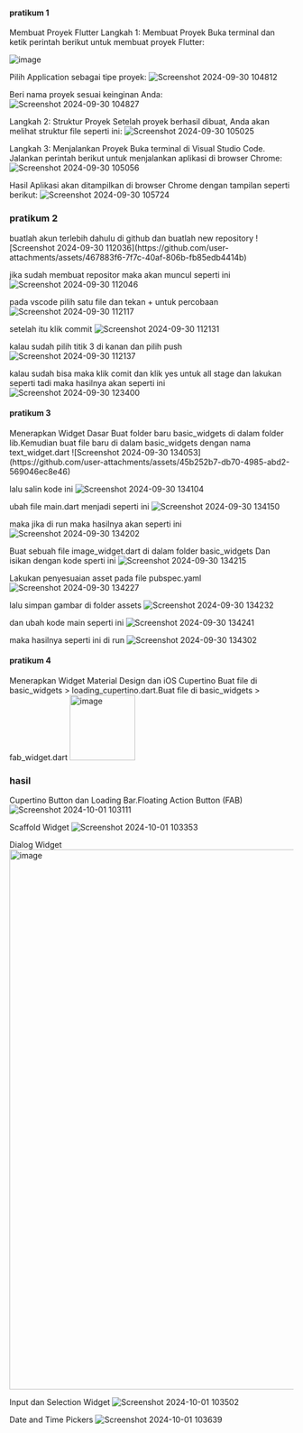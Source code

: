 <h4>pratikum 1</h4>
Membuat Proyek Flutter
Langkah 1: Membuat Proyek
Buka terminal dan ketik perintah berikut untuk membuat proyek Flutter:

![image](https://github.com/user-attachments/assets/1f790edc-f1d5-48c5-a710-9d827de96abe)

Pilih Application sebagai tipe proyek:
![Screenshot 2024-09-30 104812](https://github.com/user-attachments/assets/f16102a2-27fd-4e08-9b26-d377343562df)

Beri nama proyek sesuai keinginan Anda:
![Screenshot 2024-09-30 104827](https://github.com/user-attachments/assets/91a8eebf-51be-4ce3-9c95-241032ed38bd)


Langkah 2: Struktur Proyek
Setelah proyek berhasil dibuat, Anda akan melihat struktur file seperti ini:
![Screenshot 2024-09-30 105025](https://github.com/user-attachments/assets/c4efaa2c-ad6c-45bf-8bf7-f83f9e343864)


Langkah 3: Menjalankan Proyek
Buka terminal di Visual Studio Code.
Jalankan perintah berikut untuk menjalankan aplikasi di browser Chrome:
![Screenshot 2024-09-30 105056](https://github.com/user-attachments/assets/5b121bc1-08cc-4f39-af9c-42ac50362cff)


Hasil
Aplikasi akan ditampilkan di browser Chrome dengan tampilan seperti berikut:
![Screenshot 2024-09-30 105724](https://github.com/user-attachments/assets/5f1221c2-4a77-4449-8330-24591a1b20aa)



<h3>pratikum 2</h3>
buatlah akun terlebih dahulu di github dan buatlah new repository
![Screenshot 2024-09-30 112036](https://github.com/user-attachments/assets/467883f6-7f7c-40af-806b-fb85edb4414b)

jika sudah membuat repositor maka akan muncul seperti ini
![Screenshot 2024-09-30 112046](https://github.com/user-attachments/assets/4854edf1-06b1-4f4c-bd7f-1a29ff81c68f)

pada vscode pilih satu file dan tekan + untuk percobaan
![Screenshot 2024-09-30 112117](https://github.com/user-attachments/assets/5205fa4e-f0e7-4f56-91ca-aa0d50e0a5a6)

setelah itu klik commit
![Screenshot 2024-09-30 112131](https://github.com/user-attachments/assets/a8b8577f-5782-42aa-b293-a9c721440b05)

kalau sudah pilih titik 3 di kanan dan pilih push
![Screenshot 2024-09-30 112137](https://github.com/user-attachments/assets/e00f525d-d1f6-4b70-a13e-44e9a98fc183)

kalau sudah bisa maka klik comit dan klik yes untuk all stage dan lakukan seperti tadi maka hasilnya akan seperti ini
![Screenshot 2024-09-30 123400](https://github.com/user-attachments/assets/d51c94ea-2da2-451b-9763-cbe8d812ff61)

<h4>pratikum 3</h4>
Menerapkan Widget Dasar
Buat folder baru basic_widgets di dalam folder lib.Kemudian buat file baru di dalam basic_widgets dengan nama text_widget.dart
![Screenshot 2024-09-30 134053](https://github.com/user-attachments/assets/45b252b7-db70-4985-abd2-569046ec8e46)

lalu salin kode ini
![Screenshot 2024-09-30 134104](https://github.com/user-attachments/assets/82665711-3a10-4aea-90b7-9f3a74ee3a75)

ubah file main.dart menjadi seperti ini
![Screenshot 2024-09-30 134150](https://github.com/user-attachments/assets/650b4018-cf79-46ea-a5ec-6bea6afb05bc)

maka jika di run maka hasilnya akan seperti ini
![Screenshot 2024-09-30 134202](https://github.com/user-attachments/assets/25b7cebe-aa49-46d1-864a-552126ac63d3)

Buat sebuah file image_widget.dart di dalam folder basic_widgets Dan isikan dengan kode sperti ini
![Screenshot 2024-09-30 134215](https://github.com/user-attachments/assets/11fd7cab-53d0-46fa-80ff-a7e417c04318)

Lakukan penyesuaian asset pada file pubspec.yaml 
![Screenshot 2024-09-30 134227](https://github.com/user-attachments/assets/7b9234a8-5540-4444-ae4e-617b560249de)

lalu simpan gambar di folder assets
![Screenshot 2024-09-30 134232](https://github.com/user-attachments/assets/13aa4409-9839-4b49-aea6-c387aab49447)

dan ubah kode main seperti ini
![Screenshot 2024-09-30 134241](https://github.com/user-attachments/assets/5e49196f-f145-4a3b-bb13-a92498b3b6c1)

maka hasilnya seperti ini di run
![Screenshot 2024-09-30 134302](https://github.com/user-attachments/assets/479d98b5-da00-4964-bc79-dfa6e018f196)

<h4>pratikum 4</h4>
Menerapkan Widget Material Design dan iOS Cupertino
Buat file di basic_widgets > loading_cupertino.dart.Buat file di basic_widgets > fab_widget.dart
<img width="116" alt="image" src="https://github.com/user-attachments/assets/059e8332-5653-4ea7-9a6f-81d0f07abf0f">

<h3>hasil</h3>


Cupertino Button dan Loading Bar.Floating Action Button (FAB)
![Screenshot 2024-10-01 103111](https://github.com/user-attachments/assets/fc74e783-ffdc-48be-8cd7-d1b30ced69bf)

 Scaffold Widget
 ![Screenshot 2024-10-01 103353](https://github.com/user-attachments/assets/2ed0c95d-63af-43af-967c-269d301df8e7)


 Dialog Widget
<img width="958" alt="image" src="https://github.com/user-attachments/assets/855ee4e0-dbcf-4fdf-814b-77212ee01216">


 Input dan Selection Widget
 ![Screenshot 2024-10-01 103502](https://github.com/user-attachments/assets/c15ebde9-acee-4de2-8794-f759539d1e23)

 
 

 Date and Time Pickers
 ![Screenshot 2024-10-01 103639](https://github.com/user-attachments/assets/e0b2516c-bf9c-4df7-8462-e8d6096ad598)

 












